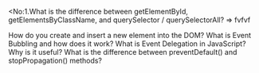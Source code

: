<No:1.What is the difference between getElementById, getElementsByClassName, and querySelector / querySelectorAll?
=> fvfvf

How do you create and insert a new element into the DOM?
What is Event Bubbling and how does it work?
What is Event Delegation in JavaScript? Why is it useful?
What is the difference between preventDefault() and stopPropagation() methods?